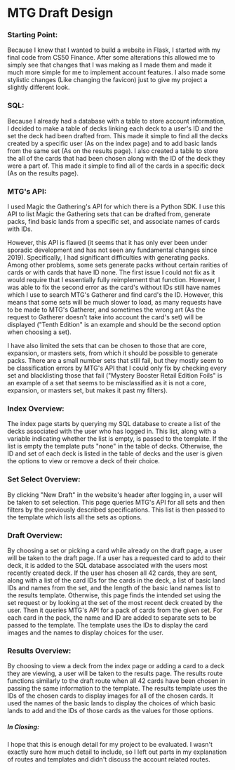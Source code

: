 # MTG Draft Design

### Starting Point:

Because I knew that I wanted to build a website in Flask, I started with my final code from CS50 Finance. After some alterations this allowed me to simply see that changes that I was making as I made them and made it much more simple for me to implement account features. I also made some stylistic changes (Like changing the favicon) just to give my project a slightly different look.

### SQL:

Because I already had a database with a table to store account information, I decided to make a table of decks linking each deck to a user's ID and the set the deck had been drafted from. This made it simple to find all the decks created by a specific user (As on the index page) and to add basic lands from the same set (As on the results page). I also created a table to store the all of the cards that had been chosen along with the ID of the deck they were a part of. This made it simple to find all of the cards in a specific deck (As on the results page).

### MTG's API:

I used Magic the Gathering's API for which there is a Python SDK. I use this API to list Magic the Gathering sets that can be drafted from, generate packs, find basic lands from a specific set, and associate names of cards with IDs.

However, this API is flawed (it seems that it has only ever been under sporadic development and has not seen any fundamental changes since 2019). Specifically, I had significant difficulties with generating packs. Among other problems, some sets generate packs without certain rarities of cards or with cards that have ID none. The first issue I could not fix as it would require that I essentially fully reimplement that function. However, I was able to fix the second error as the card's without IDs still have names which I use to search MTG's Gatherer and find card's the ID. However, this means that some sets will be much slower to load, as many requests have to be made to MTG's Gatherer, and sometimes the wrong art (As the request to Gatherer doesn't take into account the card's set) will be displayed ("Tenth Edition" is an example and should be the second option when choosing a set).

I have also limited the sets that can be chosen to those that are core, expansion, or masters sets, from which it should be possible to generate packs. There are a small number sets that still fail, but they mostly seem to be classification errors by MTG's API that I could only fix by checking every set and blacklisting those that fail ("Mystery Booster Retail Edition Foils" is an example of a set that seems to be misclassified as it is not a core, expansion, or masters set, but makes it past my filters).

### Index Overview:

The index page starts by querying my SQL database to create a list of the decks associated with the user who has logged in. This list, along with a variable indicating whether the list is empty, is passed to the template. If the list is empty the template puts "none" in the table of decks. Otherwise, the ID and set of each deck is listed in the table of decks and the user is given the options to view or remove a deck of their choice.

### Set Select Overview:

By clicking "New Draft" in the website's header after logging in, a user will be taken to set selection. This page queries MTG's API for all sets and then filters by the previously described specifications. This list is then passed to the template which lists all the sets as options.

### Draft Overview:

By choosing a set or picking a card while already on the draft page, a user will be taken to the draft page. If a user has a requested card to add to their deck, it is added to the SQL database associated with the users most recently created deck. If the user has chosen all 42 cards, they are sent, along with a list of the card IDs for the cards in the deck, a list of basic land IDs and names from the set, and the length of the basic land names list to the results template. Otherwise, this page finds the intended set using the set request or by looking at the set of the most recent deck created by the user. Then it queries MTG's API for a pack of cards from the given set. For each card in the pack, the name and ID are added to separate sets to be passed to the template. The template uses the IDs to display the card images and the names to display choices for the user.

### Results Overview:

By choosing to view a deck from the index page or adding a card to a deck they are viewing, a user will be taken to the results page. The results route functions similarly to the draft route when all 42 cards have been chosen in passing the same information to the template. The results template uses the IDs of the chosen cards to display images for all of the chosen cards. It used the names of the basic lands to display the choices of which basic lands to add and the IDs of those cards as the values for those options.

##### In Closing:

I hope that this is enough detail for my project to be evaluated. I wasn't exactly sure how much detail to include, so I left out parts in my explanation of routes and templates and didn't discuss the account related routes.
